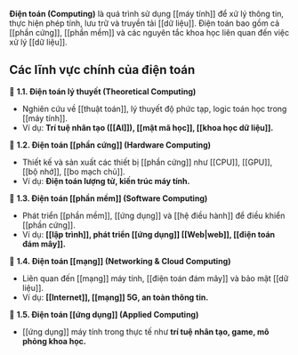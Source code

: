 **Điện toán (Computing)** là quá trình sử dụng [[máy tính]] để xử lý thông tin, thực hiện phép tính, lưu trữ và truyền tải [[dữ liệu]]. Điện toán bao gồm cả [[phần cứng]], [[phần mềm]] và các nguyên tắc khoa học liên quan đến việc xử lý [[dữ liệu]].

## Các lĩnh vực chính của điện toán

🔹 **1.1. Điện toán lý thuyết (Theoretical Computing)**

- Nghiên cứu về [[thuật toán]], lý thuyết độ phức tạp, logic toán học trong [[máy tính]].
- Ví dụ: **Trí tuệ nhân tạo ([[AI]]), [[mật mã học]], [[khoa học dữ liệu]].**

🔹 **1.2. Điện toán [[phần cứng]] (Hardware Computing)**

- Thiết kế và sản xuất các thiết bị [[phần cứng]] như [[CPU]], [[GPU]], [[bộ nhớ]], [[bo mạch chủ]].
- Ví dụ: **Điện toán lượng tử, kiến trúc máy tính.**

🔹 **1.3. Điện toán [[phần mềm]] (Software Computing)**

- Phát triển [[phần mềm]], [[ứng dụng]] và [[hệ điều hành]] để điều khiển [[phần cứng]].
- Ví dụ: **[[lập trình]], phát triển [[ứng dụng]] [[Web|web]], [[điện toán đám mây]].**

🔹 **1.4. Điện toán [[mạng]] (Networking & Cloud Computing)**

- Liên quan đến [[mạng]] máy tính, [[điện toán đám mây]] và bảo mật [[dữ liệu]].
- Ví dụ: **[[Internet]], [[mạng]] 5G, an toàn thông tin.**

🔹 **1.5. Điện toán [[ứng dụng]] (Applied Computing)**

- [[ứng dụng]] máy tính trong thực tế như **trí tuệ nhân tạo, game, mô phỏng khoa học.**